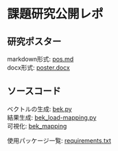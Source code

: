 # 課題研究公開レポ

## 研究ポスター
markdown形式: [pos.md](./poster/pos.md)  
docx形式: [poster.docx](./poster/poster.docx)  

## ソースコード

ベクトルの生成: [bek.py](./source/bek.py)  
結果生成: [bek_load-mapping.py](./source/bek_load-mapping.py)  
可視化: [bek_mapping](./source/bek_mapping.py)

使用パッケージ一覧: [requirements.txt](requirements.txt)